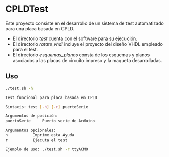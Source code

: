 # CPLDTest
Este proyecto consiste en el desarrollo de un sistema de test automatizado para una placa basada en CPLD.
- El directorio *test* cuenta con el software para su ejecución.
- El directorio *rotate_vhdl* incluye el proyecto del diseño VHDL empleado para el test.
- El directorio *esquemas_planos* consta de los esquemas y planos asociados a las placas de circuito impreso y la maqueta desarrolladas.


## Uso
```bash
./test.sh -h

Test funcional para placa basada en CPLD

Sintaxis: test [-h] [-r] puertoSerie

Argumentos de posición:
puertoSerie 	Puerto serie de Arduino
  
Argumentos opcionales:
h     		Imprime esta Ayuda
r    		Ejecuta el test

Ejemplo de uso: ./test.sh -r ttyACM0

```
